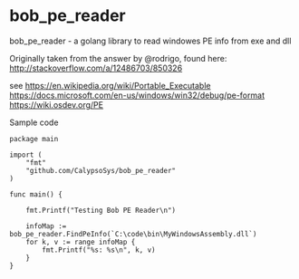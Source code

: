 # bob_pe_reader
bob_pe_reader - a golang library to read windowes PE info from exe and dll

Originally taken from the answer by @rodrigo, found here: http://stackoverflow.com/a/12486703/850326

see https://en.wikipedia.org/wiki/Portable_Executable
    https://docs.microsoft.com/en-us/windows/win32/debug/pe-format
    https://wiki.osdev.org/PE

Sample code

```
package main

import (
	"fmt"
	"github.com/CalypsoSys/bob_pe_reader"
)

func main() {

	fmt.Printf("Testing Bob PE Reader\n")

	infoMap := bob_pe_reader.FindPeInfo(`C:\code\bin\MyWindowsAssembly.dll`)
	for k, v := range infoMap {
		fmt.Printf("%s: %s\n", k, v)
	}
}

```